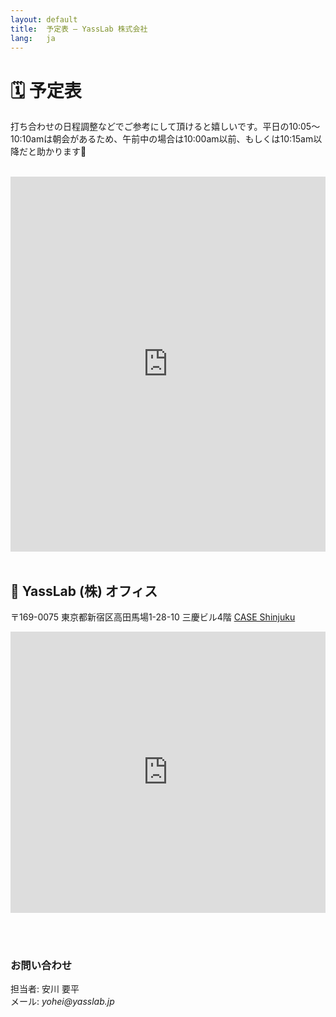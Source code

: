 ```yaml
---
layout: default
title:  予定表 – YassLab 株式会社
lang:   ja
---
```


# 🗓 予定表

打ち合わせの日程調整などでご参考にして頂けると嬉しいです。平日の10:05〜10:10amは朝会があるため、午前中の場合は10:00am以前、もしくは10:15am以降だと助かります🙏
<br>
<br>
<div class="gc_wrapper">
  <div class="responsive-iframe-container small-container"> 
  <iframe src="https://calendar.google.com/calendar/b/2/embed?title=YassLab%20%28%E6%A0%AA%29%20%E4%BA%88%E5%AE%9A%E8%A1%A8&amp;height=600&amp;wkst=2&amp;bgcolor=%23FFFFFF&amp;src=en.japanese%23holiday%40group.v.calendar.google.com&amp;color=%23125A12&amp;src=yasslab.jp_ac8rsip6rn0a77egdea47tc6t8%40group.calendar.google.com&amp;color=%23182C57&amp;ctz=Asia%2FTokyo" style="border-width:0" width="100%" height="600" frameborder="0" scrolling="no"></iframe>
  </div>
</div>
<br>

## 🏢 YassLab (株) オフィス

〒169-0075 東京都新宿区高田馬場1-28-10
三慶ビル4階 [CASE Shinjuku](https://case-shinjuku.com/access)

<iframe src="https://www.google.com/maps/embed?pb=!1m18!1m12!1m3!1d3239.5695701584677!2d139.70256311535158!3d35.71220838018707!2m3!1f0!2f0!3f0!3m2!1i1024!2i768!4f13.1!3m3!1m2!1s0x60188d3964426561%3A0xb2ef2027d0e385c4!2sYassLab!5e0!3m2!1sja!2sjp!4v1518667098303" width="100%" height="450" frameborder="0" style="border:0" allowfullscreen></iframe>

<br><br>


### お問い合わせ

担当者: 安川 要平<br>
メール: _yohei@yasslab.jp_

<div id="contact"></div>
